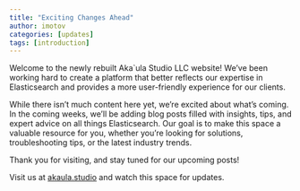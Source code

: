 ```yaml
---
title: "Exciting Changes Ahead"
author: imotov
categories: [updates]
tags: [introduction]
---
```


Welcome to the newly rebuilt Aka`ula Studio LLC website! We’ve been working hard to create a platform that better reflects our expertise in Elasticsearch and provides a more user-friendly experience for our clients.

While there isn’t much content here yet, we’re excited about what’s coming. In the coming weeks, we’ll be adding blog posts filled with insights, tips, and expert advice on all things Elasticsearch. Our goal is to make this space a valuable resource for you, whether you’re looking for solutions, troubleshooting tips, or the latest industry trends.

Thank you for visiting, and stay tuned for our upcoming posts!

Visit us at [akaula.studio](https://akaula.studio) and watch this space for updates.
